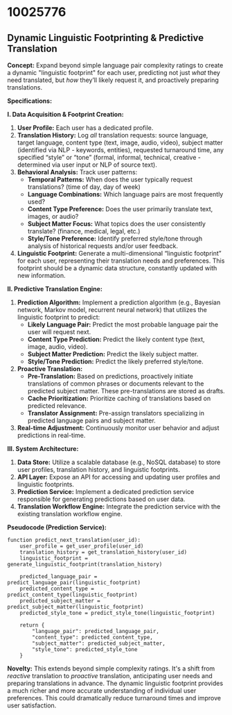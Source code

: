 # 10025776

## Dynamic Linguistic Footprinting & Predictive Translation

**Concept:** Expand beyond simple language pair complexity ratings to create a dynamic "linguistic footprint" for each user, predicting not just *what* they need translated, but *how* they’ll likely request it, and proactively preparing translations.

**Specifications:**

**I. Data Acquisition & Footprint Creation:**

1.  **User Profile:** Each user has a dedicated profile.
2.  **Translation History:** Log *all* translation requests: source language, target language, content type (text, image, audio, video), subject matter (identified via NLP - keywords, entities), requested turnaround time, any specified “style” or “tone” (formal, informal, technical, creative - determined via user input or NLP of source text).
3.  **Behavioral Analysis:** Track user patterns:
    *   **Temporal Patterns:** When does the user typically request translations? (time of day, day of week)
    *   **Language Combinations:** Which language pairs are most frequently used?
    *   **Content Type Preference:** Does the user primarily translate text, images, or audio?
    *   **Subject Matter Focus:** What topics does the user consistently translate? (finance, medical, legal, etc.)
    *   **Style/Tone Preference:**  Identify preferred style/tone through analysis of historical requests and/or user feedback.
4.  **Linguistic Footprint:**  Generate a multi-dimensional “linguistic footprint” for each user, representing their translation needs and preferences. This footprint should be a dynamic data structure, constantly updated with new information.

**II. Predictive Translation Engine:**

1.  **Prediction Algorithm:** Implement a prediction algorithm (e.g., Bayesian network, Markov model, recurrent neural network) that utilizes the linguistic footprint to predict:
    *   **Likely Language Pair:**  Predict the most probable language pair the user will request next.
    *   **Content Type Prediction:** Predict the likely content type (text, image, audio, video).
    *   **Subject Matter Prediction:** Predict the likely subject matter.
    *   **Style/Tone Prediction:** Predict the likely preferred style/tone.
2.  **Proactive Translation:**
    *   **Pre-Translation:** Based on predictions, proactively initiate translations of common phrases or documents relevant to the predicted subject matter. These pre-translations are stored as drafts.
    *   **Cache Prioritization:** Prioritize caching of translations based on predicted relevance.
    *   **Translator Assignment:**  Pre-assign translators specializing in predicted language pairs and subject matter.
3.  **Real-time Adjustment:** Continuously monitor user behavior and adjust predictions in real-time.

**III. System Architecture:**

1.  **Data Store:** Utilize a scalable database (e.g., NoSQL database) to store user profiles, translation history, and linguistic footprints.
2.  **API Layer:**  Expose an API for accessing and updating user profiles and linguistic footprints.
3.  **Prediction Service:** Implement a dedicated prediction service responsible for generating predictions based on user data.
4.  **Translation Workflow Engine:** Integrate the prediction service with the existing translation workflow engine.

**Pseudocode (Prediction Service):**

```
function predict_next_translation(user_id):
    user_profile = get_user_profile(user_id)
    translation_history = get_translation_history(user_id)
    linguistic_footprint = generate_linguistic_footprint(translation_history)

    predicted_language_pair = predict_language_pair(linguistic_footprint)
    predicted_content_type = predict_content_type(linguistic_footprint)
    predicted_subject_matter = predict_subject_matter(linguistic_footprint)
    predicted_style_tone = predict_style_tone(linguistic_footprint)

    return {
        "language_pair": predicted_language_pair,
        "content_type": predicted_content_type,
        "subject_matter": predicted_subject_matter,
        "style_tone": predicted_style_tone
    }
```

**Novelty:**  This extends beyond simple complexity ratings. It's a shift from *reactive* translation to *proactive* translation, anticipating user needs and preparing translations in advance. The dynamic linguistic footprint provides a much richer and more accurate understanding of individual user preferences. This could dramatically reduce turnaround times and improve user satisfaction.